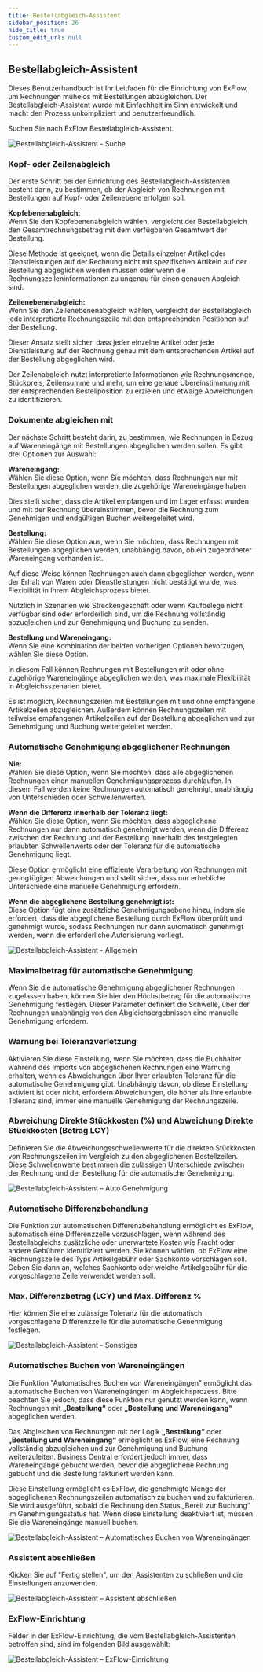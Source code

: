 ```yaml
---
title: Bestellabgleich-Assistent
sidebar_position: 26
hide_title: true
custom_edit_url: null
---
```

## Bestellabgleich-Assistent

Dieses Benutzerhandbuch ist Ihr Leitfaden für die Einrichtung von ExFlow, um Rechnungen mühelos mit Bestellungen abzugleichen. Der Bestellabgleich-Assistent wurde mit Einfachheit im Sinn entwickelt und macht den Prozess unkompliziert und benutzerfreundlich.

Suchen Sie nach ExFlow Bestellabgleich-Assistent.

![Bestellabgleich-Assistent - Suche](../../images/order-matching-wizard-001-search.png)

### Kopf- oder Zeilenabgleich
Der erste Schritt bei der Einrichtung des Bestellabgleich-Assistenten besteht darin, zu bestimmen, ob der Abgleich von Rechnungen mit Bestellungen auf Kopf- oder Zeilenebene erfolgen soll.

**Kopfebenenabgleich:**<br/>
Wenn Sie den Kopfebenenabgleich wählen, vergleicht der Bestellabgleich den Gesamtrechnungsbetrag mit dem verfügbaren Gesamtwert der Bestellung.

Diese Methode ist geeignet, wenn die Details einzelner Artikel oder Dienstleistungen auf der Rechnung nicht mit spezifischen Artikeln auf der Bestellung abgeglichen werden müssen oder wenn die Rechnungszeileninformationen zu ungenau für einen genauen Abgleich sind.

**Zeilenebenenabgleich:**<br/>
Wenn Sie den Zeilenebenenabgleich wählen, vergleicht der Bestellabgleich jede interpretierte Rechnungszeile mit den entsprechenden Positionen auf der Bestellung.

Dieser Ansatz stellt sicher, dass jeder einzelne Artikel oder jede Dienstleistung auf der Rechnung genau mit dem entsprechenden Artikel auf der Bestellung abgeglichen wird.

Der Zeilenabgleich nutzt interpretierte Informationen wie Rechnungsmenge, Stückpreis, Zeilensumme und mehr, um eine genaue Übereinstimmung mit der entsprechenden Bestellposition zu erzielen und etwaige Abweichungen zu identifizieren.

### Dokumente abgleichen mit
Der nächste Schritt besteht darin, zu bestimmen, wie Rechnungen in Bezug auf Wareneingänge mit Bestellungen abgeglichen werden sollen.
Es gibt drei Optionen zur Auswahl:

**Wareneingang:**<br/>
Wählen Sie diese Option, wenn Sie möchten, dass Rechnungen nur mit Bestellungen abgeglichen werden, die zugehörige Wareneingänge haben.

Dies stellt sicher, dass die Artikel empfangen und im Lager erfasst wurden und mit der Rechnung übereinstimmen, bevor die Rechnung zum Genehmigen und endgültigen Buchen weitergeleitet wird.

**Bestellung:**<br/>
Wählen Sie diese Option aus, wenn Sie möchten, dass Rechnungen mit Bestellungen abgeglichen werden, unabhängig davon, ob ein zugeordneter Wareneingang vorhanden ist.

Auf diese Weise können Rechnungen auch dann abgeglichen werden, wenn der Erhalt von Waren oder Dienstleistungen nicht bestätigt wurde, was Flexibilität in Ihrem Abgleichsprozess bietet.

Nützlich in Szenarien wie Streckengeschäft oder wenn Kaufbelege nicht verfügbar sind oder erforderlich sind, um die Rechnung vollständig abzugleichen und zur Genehmigung und Buchung zu senden.

**Bestellung und Wareneingang:**<br/>
Wenn Sie eine Kombination der beiden vorherigen Optionen bevorzugen, wählen Sie diese Option.

In diesem Fall können Rechnungen mit Bestellungen mit oder ohne zugehörige Wareneingänge abgeglichen werden, was maximale Flexibilität in Abgleichsszenarien bietet.

Es ist möglich, Rechnungszeilen mit Bestellungen mit und ohne empfangene Artikelzeilen abzugleichen. Außerdem können Rechnungszeilen mit teilweise empfangenen Artikelzeilen auf der Bestellung abgeglichen und zur Genehmigung und Buchung weitergeleitet werden.

### Automatische Genehmigung abgeglichener Rechnungen
**Nie:**<br/>
Wählen Sie diese Option, wenn Sie möchten, dass alle abgeglichenen Rechnungen einen manuellen Genehmigungsprozess durchlaufen. In diesem Fall werden keine Rechnungen automatisch genehmigt, unabhängig von Unterschieden oder Schwellenwerten.

**Wenn die Differenz innerhalb der Toleranz liegt:**<br/>
Wählen Sie diese Option, wenn Sie möchten, dass abgeglichene Rechnungen nur dann automatisch genehmigt werden, wenn die Differenz zwischen der Rechnung und der Bestellung innerhalb des festgelegten erlaubten Schwellenwerts oder der Toleranz für die automatische Genehmigung liegt.

Diese Option ermöglicht eine effiziente Verarbeitung von Rechnungen mit geringfügigen Abweichungen und stellt sicher, dass nur erhebliche Unterschiede eine manuelle Genehmigung erfordern.

**Wenn die abgeglichene Bestellung genehmigt ist:**<br/>
Diese Option fügt eine zusätzliche Genehmigungsebene hinzu, indem sie erfordert, dass die abgeglichene Bestellung durch ExFlow überprüft und genehmigt wurde, sodass Rechnungen nur dann automatisch genehmigt werden, wenn die erforderliche Autorisierung vorliegt.

![Bestellabgleich-Assistent - Allgemein](../../images/order-matching-wizard-002-general.png)

### Maximalbetrag für automatische Genehmigung
Wenn Sie die automatische Genehmigung abgeglichener Rechnungen zugelassen haben, können Sie hier den Höchstbetrag für die automatische Genehmigung festlegen. Dieser Parameter definiert die Schwelle, über der Rechnungen unabhängig von den Abgleichsergebnissen eine manuelle Genehmigung erfordern.

### Warnung bei Toleranzverletzung
Aktivieren Sie diese Einstellung, wenn Sie möchten, dass die Buchhalter während des Imports von abgeglichenen Rechnungen eine Warnung erhalten, wenn es Abweichungen über Ihrer erlaubten Toleranz für die automatische Genehmigung gibt.
Unabhängig davon, ob diese Einstellung aktiviert ist oder nicht, erfordern Abweichungen, die höher als Ihre erlaubte Toleranz sind, immer eine manuelle Genehmigung der Rechnungszeile.

### Abweichung Direkte Stückkosten (%) und Abweichung Direkte Stückkosten (Betrag LCY)
Definieren Sie die Abweichungsschwellenwerte für die direkten Stückkosten von Rechnungszeilen im Vergleich zu den abgeglichenen Bestellzeilen. Diese Schwellenwerte bestimmen die zulässigen Unterschiede zwischen der Rechnung und der Bestellung für die automatische Genehmigung.

![Bestellabgleich-Assistent – Auto Genehmigung](../../images/order-matching-wizard-003-auto-approval.png)

### Automatische Differenzbehandlung
Die Funktion zur automatischen Differenzbehandlung ermöglicht es ExFlow, automatisch eine Differenzzeile vorzuschlagen, wenn während des Bestellabgleichs zusätzliche oder unerwartete Kosten wie Fracht oder andere Gebühren identifiziert werden.
Sie können wählen, ob ExFlow eine Rechnungszeile des Typs Artikelgebühr oder Sachkonto vorschlagen soll.
Geben Sie dann an, welches Sachkonto oder welche Artikelgebühr für die vorgeschlagene Zeile verwendet werden soll.

### Max. Differenzbetrag (LCY) und Max. Differenz % 
Hier können Sie eine zulässige Toleranz für die automatisch vorgeschlagene Differenzzeile für die automatische Genehmigung festlegen.

![Bestellabgleich-Assistent - Sonstiges](../../images/order-matching-wizard-004-other.png)

### Automatisches Buchen von Wareneingängen
Die Funktion "Automatisches Buchen von Wareneingängen" ermöglicht das automatische Buchen von Wareneingängen im Abgleichsprozess. Bitte beachten Sie jedoch, dass diese Funktion nur genutzt werden kann, wenn Rechnungen mit **„Bestellung“** oder **„Bestellung und Wareneingang“** abgeglichen werden.

Das Abgleichen von Rechnungen mit der Logik **„Bestellung“** oder **„Bestellung und Wareneingang“** ermöglicht es ExFlow, eine Rechnung vollständig abzugleichen und zur Genehmigung und Buchung weiterzuleiten. Business Central erfordert jedoch immer, dass Wareneingänge gebucht werden, bevor die abgeglichene Rechnung gebucht und die Bestellung fakturiert werden kann.

Diese Einstellung ermöglicht es ExFlow, die genehmigte Menge der abgeglichenen Rechnungszeilen automatisch zu buchen und zu fakturieren. Sie wird ausgeführt, sobald die Rechnung den Status „Bereit zur Buchung“ im Genehmigungsstatus hat.
Wenn diese Einstellung deaktiviert ist, müssen Sie die Wareneingänge manuell buchen.

![Bestellabgleich-Assistent – Automatisches Buchen von Wareneingängen](../../images/order-matching-wizard-005-automatically-post-purchase-receipt.png)

### Assistent abschließen
Klicken Sie auf "Fertig stellen", um den Assistenten zu schließen und die Einstellungen anzuwenden.

![Bestellabgleich-Assistent – Assistent abschließen](../../images/order-matching-wizard-006-complete.png)

### ExFlow-Einrichtung
Felder in der ExFlow-Einrichtung, die vom Bestellabgleich-Assistenten betroffen sind, sind im folgenden Bild ausgewählt:

![Bestellabgleich-Assistent – ExFlow-Einrichtung](../../images/exflow-setup-po-matching-001.png)
